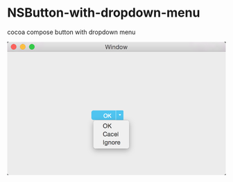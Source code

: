 # NSButton-with-dropdown-menu
cocoa compose button with dropdown menu

<img src="QQ20150107-2@2x.png"></img>

